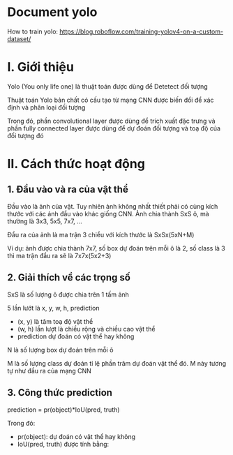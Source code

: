 # Document yolo
How to train yolo: https://blog.roboflow.com/training-yolov4-on-a-custom-dataset/

<h1>I. Giới thiệu</h1>

<p>Yolo (You only life one) là thuật toán được dùng để Detetect đối tượng</p>
<p>Thuật toán Yolo bản chất có cấu tạo từ mạng CNN được biến đổi để xác định và phân loại đối tượng</p>
<p>Trong đó, phần convolutional layer được dùng để trích xuất đặc trưng và phần fully connected layer được dùng để dự đoán đối tượng và toạ độ của đối tượng đó</p>

<h1>II. Cách thức hoạt động</h1>
<h2>1. Đầu vào và ra của vật thể</h2>
<p>Đầu vào là ảnh của vật. Tuy nhiên ảnh không nhất thiết phải có cùng kích thước với các ảnh đầu vào khác giống CNN. Ảnh chia thành SxS ô, mà thường là 3x3, 5x5, 7x7, ...</p>
<p>Đầu ra của ảnh là ma trận 3 chiều với kích thước là SxSx(5xN+M)</p>
<p>Ví dụ: ảnh được chia thành 7x7, số box dự đoán trên mỗi ô là 2, số class là 3 thì ma trận đầu ra sẽ là 7x7x(5x2+3)</p>

<h2>2. Giải thích về các trọng số</h2>
<p>SxS là số lượng ô được chia trên 1 tấm ảnh</p>
<p>5 lần lướt là x, y, w, h, prediction</p>
<ul>
<li>(x, y) là tâm toạ độ vật thể</li>
<li>(w, h) lần lượt là chiều rộng và chiều cao vật thể</li>
<li>prediction dự đoán có vật thể hay không</li>
</ul>
<p>N là số lượng box dự đoán trên mỗi ô</p>
<p>M là số lượng class dự đoán tỉ lệ phần trăm dự đoán vật thể đó. M này tương tự như đầu ra của mạng CNN</p>

<h2>3. Công thức prediction</h2>
<p>prediction = pr(object)*IoU(pred, truth)</p>
<p>Trong đó:</p>
<ul>
  <li>pr(object): dự đoán có vật thể hay không</li>
  <li>IoU(pred, truth) được tính bằng:</li>
</ul>
